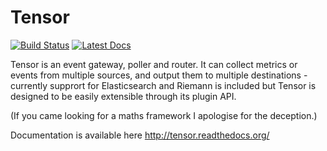 Tensor
======

[![Build Status](https://travis-ci.org/calston/tensor.png?branch=master)](https://travis-ci.org/calston/tensor) [![Latest Docs](https://readthedocs.org/projects/tensor/badge/?version=latest)](http://tensor.readthedocs.org)

Tensor is an event gateway, poller and router. It can collect metrics or events from multiple sources, and output them to multiple destinations - currently supprort for Elasticsearch and Riemann is included but Tensor is designed to be easily extensible through its plugin API.

(If you came looking for a maths framework I apologise for the deception.)

Documentation is available here http://tensor.readthedocs.org/
